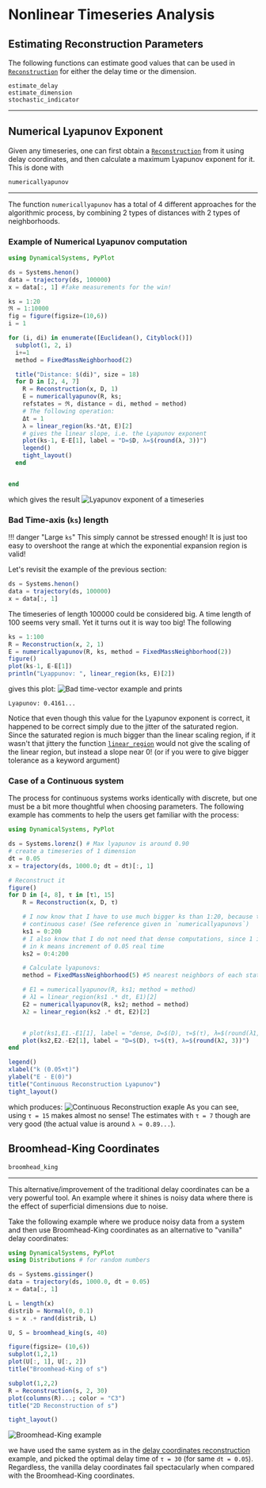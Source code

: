 # Nonlinear Timeseries Analysis

## Estimating Reconstruction Parameters
The following functions can estimate good values that can be used in
[`Reconstruction`](@ref) for either the delay time or the
dimension.
```@docs
estimate_delay
estimate_dimension
stochastic_indicator
```
---

## Numerical Lyapunov Exponent
Given any timeseries, one can first obtain a [`Reconstruction`](@ref) from it using
delay coordinates, and then calculate a maximum
Lyapunov exponent for it. This is done
with
```@docs
numericallyapunov
```
---
The function `numericallyapunov` has a total of 4 different approaches for the algorithmic process, by
combining 2 types of distances with 2 types of neighborhoods.

### Example of Numerical Lyapunov computation
```julia
using DynamicalSystems, PyPlot

ds = Systems.henon()
data = trajectory(ds, 100000)
x = data[:, 1] #fake measurements for the win!

ks = 1:20
ℜ = 1:10000
fig = figure(figsize=(10,6))
i = 1

for (i, di) in enumerate([Euclidean(), Cityblock()])
  subplot(1, 2, i)
  i+=1
  method = FixedMassNeighborhood(2)

  title("Distance: $(di)", size = 18)
  for D in [2, 4, 7]
    R = Reconstruction(x, D, 1)
    E = numericallyapunov(R, ks;
    refstates = ℜ, distance = di, method = method)
    # The following operation:
    Δt = 1
    λ = linear_region(ks.*Δt, E)[2]
    # gives the linear slope, i.e. the Lyapunov exponent
    plot(ks-1, E-E[1], label = "D=$D, λ=$(round(λ, 3))")
    legend()
    tight_layout()
  end


end
```
which gives the result
![Lyapunov exponent of a timeseries](https://i.imgur.com/vbKo1vV.png)

### Bad Time-axis (`ks`) length

!!! danger "Large `ks`"
    This simply cannot be stressed enough! It is just too easy to overshoot
    the range at which the exponential expansion region is valid!

Let's revisit the example of the previous section:
```julia
ds = Systems.henon()
data = trajectory(ds, 100000)
x = data[:, 1]
```
The timeseries of length 100000 could be considered big. A time length of 100 seems
very small. Yet it turns out it is way too big! The following
```julia
ks = 1:100
R = Reconstruction(x, 2, 1)
E = numericallyapunov(R, ks, method = FixedMassNeighborhood(2))
figure()
plot(ks-1, E-E[1])
println("Lyappunov: ", linear_region(ks, E)[2])
```
gives this plot:
![Bad time-vector example](https://i.imgur.com/wbpuBis.png)
and prints
```
Lyapunov: 0.4161...
```

Notice that even though this value
for the Lyapunov exponent is correct, it happened to be correct simply due to the
jitter of the saturated region. Since the saturated region is much bigger
than the linear scaling region, if it wasn't that jittery the function
[`linear_region`](@ref) would not give the scaling of the linear region, but instead
a slope near 0! (or if you were to give bigger tolerance as a keyword argument)

### Case of a Continuous system
The process for continuous systems works identically with discrete, but one must be
a bit more thoughtful when choosing parameters. The following example
has comments to help the users get familiar with the process:
```julia
using DynamicalSystems, PyPlot

ds = Systems.lorenz() # Max lyapunov is around 0.90
# create a timeseries of 1 dimension
dt = 0.05
x = trajectory(ds, 1000.0; dt = dt)[:, 1]

# Reconstruct it
figure()
for D in [4, 8], τ in [τ1, 15]
    R = Reconstruction(x, D, τ)

    # I now know that I have to use much bigger ks than 1:20, because this is a
    # continuous case! (See reference given in `numericallyapunovs`)
    ks1 = 0:200
    # I also know that I do not need that dense computations, since 1 increment
    # in k means increment of 0.05 real time
    ks2 = 0:4:200

    # Calculate lyapunovs:
    method = FixedMassNeighborhood(5) #5 nearest neighbors of each state

    # E1 = numericallyapunov(R, ks1; method = method)
    # λ1 = linear_region(ks1 .* dt, E1)[2]
    E2 = numericallyapunov(R, ks2; method = method)
    λ2 = linear_region(ks2 .* dt, E2)[2]


    # plot(ks1,E1.-E1[1], label = "dense, D=$(D), τ=$(τ), λ=$(round(λ1, 3))")
    plot(ks2,E2.-E2[1], label = "D=$(D), τ=$(τ), λ=$(round(λ2, 3))")
end

legend()
xlabel("k (0.05×t)")
ylabel("E - E(0)")
title("Continuous Reconstruction Lyapunov")
tight_layout()
```
which produces:
![Continuous Reconstruction exaple](https://i.imgur.com/lgyGLDv.png)
As you can see, using `τ = 15` makes almost no sense! The estimates with
`τ = 7` though are very good (the actual value is around `λ ≈ 0.89...`).

## Broomhead-King Coordinates
```@docs
broomhead_king
```
---
This alternative/improvement of the traditional delay coordinates can be a very
powerful tool. An example where it shines is noisy data where there is the effect
of superficial dimensions due to noise.

Take the following example where we produce noisy data from a system and then use
Broomhead-King coordinates as an alternative to "vanilla" delay coordinates:

```julia
using DynamicalSystems, PyPlot
using Distributions # for random numbers

ds = Systems.gissinger()
data = trajectory(ds, 1000.0, dt = 0.05)
x = data[:, 1]

L = length(x)
distrib = Normal(0, 0.1)
s = x .+ rand(distrib, L)

U, S = broomhead_king(s, 40)

figure(figsize= (10,6))
subplot(1,2,1)
plot(U[:, 1], U[:, 2])
title("Broomhead-King of s")

subplot(1,2,2)
R = Reconstruction(s, 2, 30)
plot(columns(R)...; color = "C3")
title("2D Reconstruction of s")

tight_layout()
```
![Broomhead-King example](https://i.imgur.com/xVWDjuh.png)

we have used the same system as in the [delay coordinates reconstruction](/definition/reconstruction) example, and picked the optimal
delay time of `τ = 30` (for same `dt = 0.05`). Regardless, the vanilla delay coordinates fail spectacularly
when compared with the Broomhead-King coordinates.
